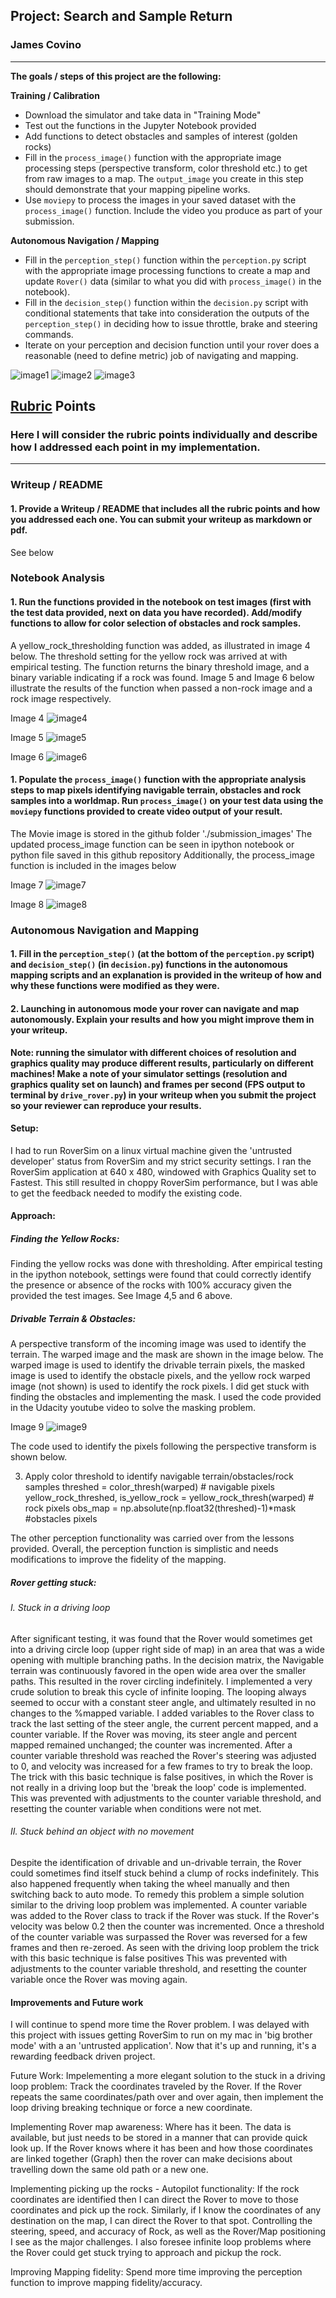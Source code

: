 ## Project: Search and Sample Return
### James Covino

---

**The goals / steps of this project are the following:**  

**Training / Calibration**  

* Download the simulator and take data in "Training Mode"
* Test out the functions in the Jupyter Notebook provided
* Add functions to detect obstacles and samples of interest (golden rocks)
* Fill in the `process_image()` function with the appropriate image processing steps (perspective transform, color threshold etc.) to get from raw images to a map.  The `output_image` you create in this step should demonstrate that your mapping pipeline works.
* Use `moviepy` to process the images in your saved dataset with the `process_image()` function.  Include the video you produce as part of your submission.

**Autonomous Navigation / Mapping**

* Fill in the `perception_step()` function within the `perception.py` script with the appropriate image processing functions to create a map and update `Rover()` data (similar to what you did with `process_image()` in the notebook). 
* Fill in the `decision_step()` function within the `decision.py` script with conditional statements that take into consideration the outputs of the `perception_step()` in deciding how to issue throttle, brake and steering commands. 
* Iterate on your perception and decision function until your rover does a reasonable (need to define metric) job of navigating and mapping.  

[//]: # (Image References)

![image1](./misc/rover_image.jpg)
![image2](./calibration_images/example_grid1.jpg)
![image3](./calibration_images/example_rock1.jpg)

## [Rubric](https://review.udacity.com/#!/rubrics/916/view) Points
### Here I will consider the rubric points individually and describe how I addressed each point in my implementation.  

---
### Writeup / README

#### 1. Provide a Writeup / README that includes all the rubric points and how you addressed each one.  You can submit your writeup as markdown or pdf.  
See below


### Notebook Analysis
#### 1. Run the functions provided in the notebook on test images (first with the test data provided, next on data you have recorded). Add/modify functions to allow for color selection of obstacles and rock samples.
A yellow_rock_thresholding function was added, as illustrated in image 4 below. The threshold setting for the yellow rock was arrived at with empirical testing. The function returns the binary threshold image, and a binary variable indicating if a rock was found.  Image 5 and Image 6 below illustrate the results of the function when passed a non-rock image and a rock image respectively.


Image 4
![image4](./submission_images/yellow_rock_thresholding.png)


Image 5
![image5](./submission_images/No_Rock_thresholding.png)


Image 6
![image6](./submission_images/Rock_thresholding.png)

#### 1. Populate the `process_image()` function with the appropriate analysis steps to map pixels identifying navigable terrain, obstacles and rock samples into a worldmap.  Run `process_image()` on your test data using the `moviepy` functions provided to create video output of your result. 
The Movie image is stored in the github folder './submission_images'
The updated process_image function can be seen in ipython notebook or python file saved in this github repository
Additionally, the process_image function is included in the images below


Image 7
![image7](./submission_images/process_image_I.png)


Image 8
![image8](./submission_images/process_image_II.png)


### Autonomous Navigation and Mapping

#### 1. Fill in the `perception_step()` (at the bottom of the `perception.py` script) and `decision_step()` (in `decision.py`) functions in the autonomous mapping scripts and an explanation is provided in the writeup of how and why these functions were modified as they were.


#### 2. Launching in autonomous mode your rover can navigate and map autonomously.  Explain your results and how you might improve them in your writeup.  

**Note: running the simulator with different choices of resolution and graphics quality may produce different results, particularly on different machines!  Make a note of your simulator settings (resolution and graphics quality set on launch) and frames per second (FPS output to terminal by `drive_rover.py`) in your writeup when you submit the project so your reviewer can reproduce your results.**

#### Setup:
I had to run RoverSim on a linux virtual machine given the 'untrusted developer' status from RoverSim and my strict security settings. I ran the RoverSim application at 640 x 480, windowed with Graphics Quality set to Fastest.  This still resulted in choppy RoverSim performance, but I was able to get the feedback needed to modify the existing code.

#### Approach:

##### Finding the Yellow Rocks:
Finding the yellow rocks was done with thresholding.  After empirical testing in the ipython notebook, settings were found
that could correctly identify the presence or absence of the rocks with 100% accuracy given the provided the test images.
See Image 4,5 and 6 above.

##### Drivable Terrain & Obstacles:
 A perspective transform of the incoming image was used to identify the terrain.  The warped image and the mask are shown in the image below.  The warped image is used to identify the drivable terrain pixels, the masked image is used to identify the obstacle pixels, and the yellow rock warped image (not shown) is used to identify the rock pixels.
I did get stuck with finding the obstacles and implementing the mask. I used the code provided in the Udacity youtube video to solve the masking problem.

Image 9
![image9](./submission_images/warped_masked.png)


The code used to identify the pixels following the perspective transform is shown below. 

3) Apply color threshold to identify navigable terrain/obstacles/rock samples
    threshed = color_thresh(warped) # navigable pixels
    yellow_rock_threshed, is_yellow_rock = yellow_rock_thresh(warped)  # rock pixels
    obs_map = np.absolute(np.float32(threshed)-1)*mask  #obstacles pixels

The other perception functionality was carried over from the lessons provided. Overall, the perception function is simplistic and needs modifications to improve the fidelity of the mapping.

##### Rover getting stuck:
###### I. Stuck in a driving loop
After significant testing, it was found that the Rover would sometimes get into a driving circle loop (upper right side of map) in an area that was a wide opening with multiple branching paths. In the decision matrix, the Navigable terrain was continuously favored in the open wide area over the smaller paths. This resulted in the rover circling indefinitely.
I implemented a very crude solution to break this cycle of infinite looping.  The looping always seemed to occur with a constant steer angle, and ultimately resulted in no changes to the %mapped variable.
I added variables to the Rover class to track the last setting of the steer angle, the current percent mapped, and a counter variable.
If the Rover was moving, its steer angle and percent mapped remained unchanged; the counter was incremented. After a counter variable threshold was reached the Rover's steering was adjusted to 0, and velocity was increased for a few frames to try to break the loop.
The trick with this basic technique is false positives, in which the Rover is not really in a driving loop but the 'break the loop' code is implemented. This was prevented with adjustments to the counter variable threshold, and resetting the counter variable when conditions were not met.


###### II. Stuck behind an object with no movement
Despite the identification of drivable and un-drivable terrain, the Rover could sometimes find itself stuck behind a clump of rocks indefinitely.  This also happened frequently when taking the wheel manually and then switching back to auto mode.
To remedy this problem a simple solution similar to the driving loop problem was implemented. A counter variable was added to the Rover class to track if the Rover was stuck. If the Rover's velocity was below 0.2 then the counter was incremented.  Once a threshold of the counter variable was surpassed the Rover was reversed for a few frames and then re-zeroed. As seen with the driving loop problem the trick with this basic technique is false positives This was prevented with adjustments to the counter variable threshold, and resetting the counter variable once the Rover was moving again.


#### Improvements and Future work
I will continue to spend more time the Rover problem.  I was delayed with this project with issues getting RoverSim to run on my mac in 'big brother mode' with a an 'untrusted application'. Now that it's up and running, it's a rewarding feedback driven project.

Future Work:
Impelementing a more elegant solution to the stuck in a driving loop problem:
Track the coordinates traveled by the Rover. If the Rover repeats the same coordinates/path over and over again, then implement the loop driving breaking technique or force a new coordinate.

Implementing Rover map awareness:
Where has it been. The data is available, but just needs to be stored in a manner that can provide quick look up. If the Rover knows where it has been and how those coordinates are linked together (Graph) then the rover can make decisions about travelling down the same old path or a new one.

Implementing picking up the rocks - Autopilot functionality:
If the rock coordinates are identified then I can direct the Rover to move to those coordinates and pick up the rock. Similarly, if I know the coordinates of any destination on the map, I can direct the Rover to that spot.  Controlling the steering, speed, and accuracy of Rock, as well as the Rover/Map positioning I see as the major challenges. I also foresee infinite loop problems where the Rover could get stuck trying to approach and pickup the rock. 

Improving Mapping fidelity:
Spend more time improving the perception function to improve mapping fidelity/accuracy.







